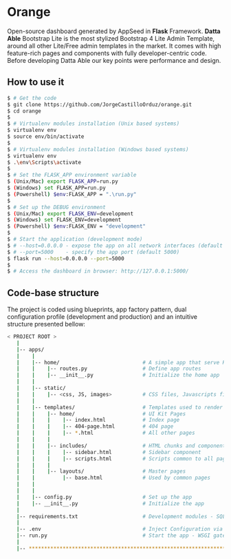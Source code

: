 # Orange

Open-source dashboard generated by AppSeed in **Flask** Framework. **Datta Able** Bootstrap Lite is the most stylized Bootstrap 4 Lite Admin Template, around all other Lite/Free admin templates in the market. It comes with high feature-rich pages and components with fully developer-centric code. Before developing Datta Able our key points were performance and design.

## How to use it

```bash
$ # Get the code
$ git clone https://github.com/JorgeCastilloOrduz/orange.git
$ cd orange
$
$ # Virtualenv modules installation (Unix based systems)
$ virtualenv env
$ source env/bin/activate
$
$ # Virtualenv modules installation (Windows based systems)
$ virtualenv env
$ .\env\Scripts\activate
$
$ # Set the FLASK_APP environment variable
$ (Unix/Mac) export FLASK_APP=run.py
$ (Windows) set FLASK_APP=run.py
$ (Powershell) $env:FLASK_APP = ".\run.py"
$
$ # Set up the DEBUG environment
$ (Unix/Mac) export FLASK_ENV=development
$ (Windows) set FLASK_ENV=development
$ (Powershell) $env:FLASK_ENV = "development"
$
$ # Start the application (development mode)
$ # --host=0.0.0.0 - expose the app on all network interfaces (default 127.0.0.1)
$ # --port=5000    - specify the app port (default 5000)  
$ flask run --host=0.0.0.0 --port=5000
$
$ # Access the dashboard in browser: http://127.0.0.1:5000/
```

## Code-base structure

The project is coded using blueprints, app factory pattern, dual configuration profile (development and production) and an intuitive structure presented bellow:

```bash
< PROJECT ROOT >
   |
   |-- apps/
   |    |
   |    |-- home/                           # A simple app that serve HTML files
   |    |    |-- routes.py                  # Define app routes
   |    |    |-- __init__.py                # Initialize the home app
   |    |
   |    |-- static/
   |    |    |-- <css, JS, images>          # CSS files, Javascripts files
   |    |
   |    |-- templates/                      # Templates used to render pages
   |    |    |-- home/                      # UI Kit Pages
   |    |    |    |-- index.html            # Index page
   |    |    |    |-- 404-page.html         # 404 page
   |    |    |    |-- *.html                # All other pages
   |    |    |
   |    |    |-- includes/                  # HTML chunks and components
   |    |    |    |-- sidebar.html          # Sidebar component
   |    |    |    |-- scripts.html          # Scripts common to all pages
   |    |    |
   |    |    |-- layouts/                   # Master pages
   |    |         |-- base.html             # Used by common pages
   |    |
   |    |    
   |    |-- config.py                       # Set up the app
   |    |-- __init__.py                     # Initialize the app
   |
   |-- requirements.txt                     # Development modules - SQLite storage
   |
   |-- .env                                 # Inject Configuration via Environment
   |-- run.py                               # Start the app - WSGI gateway
   |
   |-- ************************************************************************
```